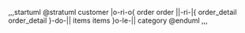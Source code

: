 ,,,startuml
@stratuml
customer       |o-ri-o{     order
order          ||-ri-|{     order_detail
order_detail    }-do-||     items
items          }o-le-||     category
@enduml
,,,
